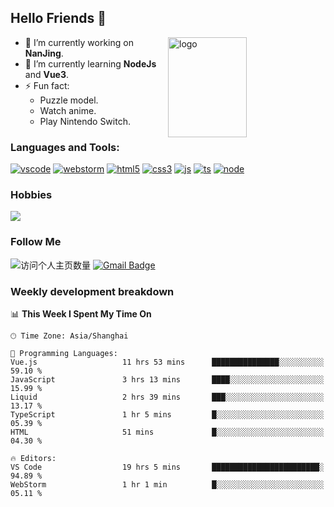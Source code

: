 ## Hello Friends 👋

<img src="https://github-readme-stats.vercel.app/api?username=Eugeniocode&show_icons=true&theme=vue" alt="logo" height="160" align="right" width="50%" />

- 🔭 I’m currently working on **NanJing**.
- 🌱 I’m currently learning **NodeJs** and **Vue3**.
- ⚡ Fun fact: 
  - Puzzle model.
  - Watch anime.
  - Play Nintendo Switch.



### Languages and Tools:

[![vscode](https://img.shields.io/badge/Visual%20Studio%20Code-blue?style=flat-square&logo=visualstudiocode&logoColor=ffffff)]()
[![webstorm](https://img.shields.io/badge/webstorm-528DD7?style=flat-square&logo=webstorm&logoColor=#ffffff)]()
[![html5](https://img.shields.io/badge/-HTML5-F16528?style=flat-square&logo=html5&logoColor=ffffff)]()
[![css3](https://img.shields.io/badge/-CSS3-3699D5?style=flat-square&logo=css3&logoColor=ffffff)]()
[![js](https://img.shields.io/badge/-Javascript-F0DA50?style=flat-square&logo=javascript&logoColor=ffffff)]()
[![ts](https://img.shields.io/badge/-Typescript-083061?style=flat-square&logo=typescript&logoColor=ffffff)]()
[![node](https://img.shields.io/badge/-Node.js-80BD00?style=flat-square&logo=nodedotjs&logoColor=ffffff)]()


### Hobbies

![](https://img.shields.io/badge/-Nintendo%20Switch-e60012?style=flat-square&logo=nintendo%20switch&logoColor=ffffff)

### Follow Me
![访问个人主页数量](https://komarev.com/ghpvc/?username=Eugeniocode&color=blue)
[![Gmail Badge](https://img.shields.io/badge/mail-eugeniocode@yeah.net-blue?style=flat&logo=Gmail&logoColor=white&link=mailto:eugeniocode@yeah.net)](mailto:eugeniocode@yeah.net)


### Weekly development breakdown
<!--START_SECTION:waka-->
📊 **This Week I Spent My Time On** 

```text
🕑︎ Time Zone: Asia/Shanghai

💬 Programming Languages: 
Vue.js                   11 hrs 53 mins      ███████████████░░░░░░░░░░   59.10 % 
JavaScript               3 hrs 13 mins       ████░░░░░░░░░░░░░░░░░░░░░   15.99 % 
Liquid                   2 hrs 39 mins       ███░░░░░░░░░░░░░░░░░░░░░░   13.17 % 
TypeScript               1 hr 5 mins         █░░░░░░░░░░░░░░░░░░░░░░░░   05.39 % 
HTML                     51 mins             █░░░░░░░░░░░░░░░░░░░░░░░░   04.30 % 

🔥 Editors: 
VS Code                  19 hrs 5 mins       ████████████████████████░   94.89 % 
WebStorm                 1 hr 1 min          █░░░░░░░░░░░░░░░░░░░░░░░░   05.11 % 
```


<!--END_SECTION:waka-->

